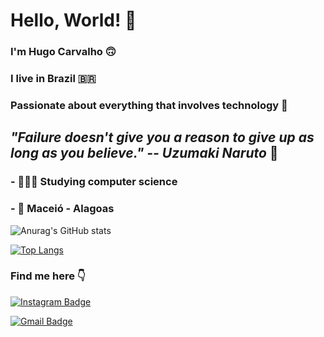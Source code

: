 # Hello, World! 👋

###  I'm Hugo Carvalho 🙃

### I live in Brazil 🇧🇷

 ### Passionate about everything that involves technology 🤖


## *"Failure doesn't give you a reason to give up as long as you believe." -- Uzumaki Naruto* 🚀

### -  👨🏻‍💻  Studying computer science 
### -  📍   Maceió - Alagoas



![Anurag's GitHub stats](https://github-readme-stats.vercel.app/api?username=hugocarvalhopc&show_icons=true&theme=dark)

[![Top Langs](https://github-readme-stats.vercel.app/api/top-langs/?username=hugocarvalhopc&layout=compact)](https://github.com/hugocarvalhopc/github-readme-stats)


### Find me here 👇


[![Instagram Badge](https://img.shields.io/badge/-Instagram-orange?style=flat-square&logo=Instagram&logoColor=white&link=https://www.instagram.com/hugocarvalhop/)](https://www.instagram.com/hugocarvalhop/)


[![Gmail Badge](https://img.shields.io/badge/-hugosimoes172002@gmail.com-orange?style=flat-square&logo=Gmail&logoColor=white&link=mailto:hugosimoes172002@gmail.com)](mailto:hugosimoes172002@gmail.com)
